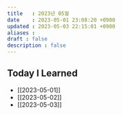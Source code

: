 ```yaml
---
title   : 2023년 05월 
date    : 2023-05-01 23:08:20 +0900
updated : 2023-05-03 22:15:01 +0900
aliases : 
draft : false
description : false
---
```


## Today I Learned

- [[2023-05-01]]
- [[2023-05-02]]
- [[2023-05-03]]
